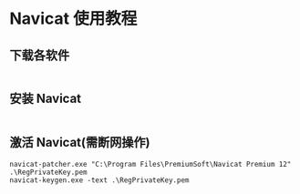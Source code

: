 # Navicat 使用教程

## 下载各软件
```

```

## 安装 Navicat
```

```

## 激活 Navicat(需断网操作)
```
navicat-patcher.exe "C:\Program Files\PremiumSoft\Navicat Premium 12" .\RegPrivateKey.pem
navicat-keygen.exe -text .\RegPrivateKey.pem
```
